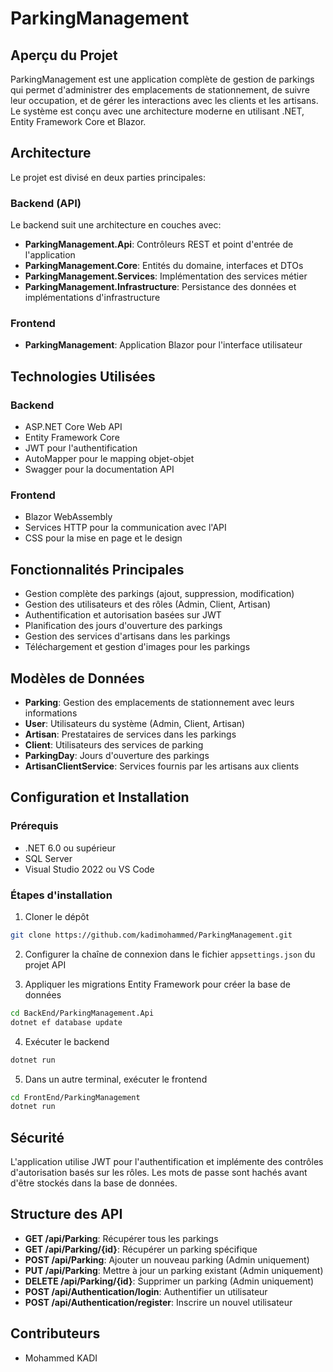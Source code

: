 # ParkingManagement

## Aperçu du Projet

ParkingManagement est une application complète de gestion de parkings qui permet d'administrer des emplacements de stationnement, de suivre leur occupation, et de gérer les interactions avec les clients et les artisans. Le système est conçu avec une architecture moderne en utilisant .NET, Entity Framework Core et Blazor.

## Architecture

Le projet est divisé en deux parties principales:

### Backend (API)

Le backend suit une architecture en couches avec:

- **ParkingManagement.Api**: Contrôleurs REST et point d'entrée de l'application
- **ParkingManagement.Core**: Entités du domaine, interfaces et DTOs
- **ParkingManagement.Services**: Implémentation des services métier
- **ParkingManagement.Infrastructure**: Persistance des données et implémentations d'infrastructure

### Frontend

- **ParkingManagement**: Application Blazor pour l'interface utilisateur

## Technologies Utilisées

### Backend
- ASP.NET Core Web API
- Entity Framework Core
- JWT pour l'authentification
- AutoMapper pour le mapping objet-objet
- Swagger pour la documentation API

### Frontend
- Blazor WebAssembly
- Services HTTP pour la communication avec l'API
- CSS pour la mise en page et le design

## Fonctionnalités Principales

- Gestion complète des parkings (ajout, suppression, modification)
- Gestion des utilisateurs et des rôles (Admin, Client, Artisan)
- Authentification et autorisation basées sur JWT
- Planification des jours d'ouverture des parkings
- Gestion des services d'artisans dans les parkings
- Téléchargement et gestion d'images pour les parkings

## Modèles de Données

- **Parking**: Gestion des emplacements de stationnement avec leurs informations
- **User**: Utilisateurs du système (Admin, Client, Artisan)
- **Artisan**: Prestataires de services dans les parkings
- **Client**: Utilisateurs des services de parking
- **ParkingDay**: Jours d'ouverture des parkings
- **ArtisanClientService**: Services fournis par les artisans aux clients

## Configuration et Installation

### Prérequis
- .NET 6.0 ou supérieur
- SQL Server
- Visual Studio 2022 ou VS Code

### Étapes d'installation

1. Cloner le dépôt
```bash
git clone https://github.com/kadimohammed/ParkingManagement.git
```

2. Configurer la chaîne de connexion dans le fichier `appsettings.json` du projet API

3. Appliquer les migrations Entity Framework pour créer la base de données
```bash
cd BackEnd/ParkingManagement.Api
dotnet ef database update
```

4. Exécuter le backend
```bash
dotnet run
```

5. Dans un autre terminal, exécuter le frontend
```bash
cd FrontEnd/ParkingManagement
dotnet run
```

## Sécurité

L'application utilise JWT pour l'authentification et implémente des contrôles d'autorisation basés sur les rôles. Les mots de passe sont hachés avant d'être stockés dans la base de données.

## Structure des API

- **GET /api/Parking**: Récupérer tous les parkings
- **GET /api/Parking/{id}**: Récupérer un parking spécifique
- **POST /api/Parking**: Ajouter un nouveau parking (Admin uniquement)
- **PUT /api/Parking**: Mettre à jour un parking existant (Admin uniquement)
- **DELETE /api/Parking/{id}**: Supprimer un parking (Admin uniquement)
- **POST /api/Authentication/login**: Authentifier un utilisateur
- **POST /api/Authentication/register**: Inscrire un nouvel utilisateur

## Contributeurs

- Mohammed KADI
